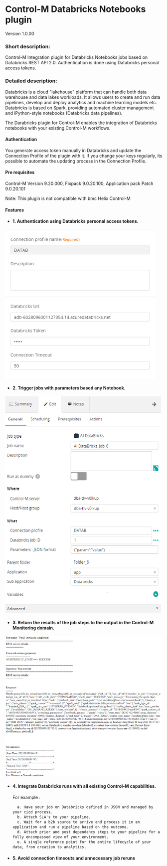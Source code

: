 # Control-M Databricks Notebooks plugin
Version 1.0.00

### Short description:
Control-M Integration plugin for Databricks Notebooks jobs based on Databricks REST API 2.0.
Authentication is done using Databricks personal access tokens.

### Detailed description:

Databricks is a cloud "lakehouse" platform that can handle both data warehouse and data lakes workloads.
It allows users to create and run data pipelines, develop and deploy analytics and machine learning models etc.
Databricks is based on Spark, providing automated cluster management and iPython-style notebooks (Databricks data pipelines).

The Darabricks plugin for Control-M enables the integration of Databricks notebooks with your existing Control-M
workflows.

#### Authentication
You generate access token manually in Databricks and update the Connection Profile of the plugin with it.
If you change your keys regularly, its possible to automate the updating process in the Connection Profile.

#### Pre requisites

Control-M Version 9.20.000,
Fixpack 9.0.20.100,
Application pack Patch 9.0.20.101

Note: This plugin is not compatible with bmc Helix Control-M

#### Features

* #### 1. Authentication using Databricks personal access tokens.                

![connection_profile](./images/connection_profile.png)

* #### 2. Trigger jobs with parameters based any Notebook.

![jobparams](./images/jobparams.png)

* #### 3. Return the results of the job steps to the output in the Control-M Monitoring domain.  

![output](./images/output.png)

* #### 4. Integrate Databricks runs with all existing Control-M capabilities.  
    For example : 
                   
        a. Have your job on Databricks defined in JSON and managed by your cicd process.
        b. Attach SLA's to your pipeline.
        c. Wait for a b2b source to arrive and process it in an application and run a pipeline based on the outcome.
        d. Attach prior and post dependancy steps to your pipeline for a fully encompassed view of your environment.
        e. A single reference point for the entire lifecycle of your data, from creation to analytics.

* #### 5. Avoid connection timeouts and unnecessary job reruns




 


 

